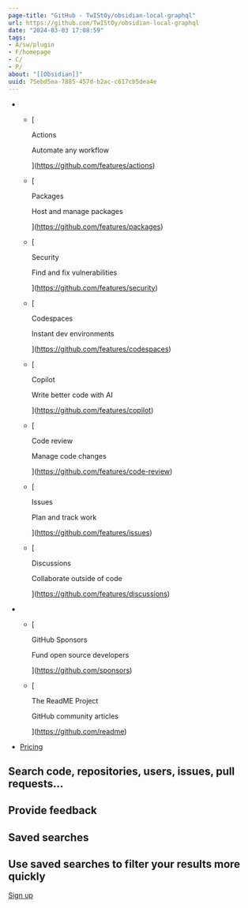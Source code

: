 ```yaml
---
page-title: "GitHub - TwIStOy/obsidian-local-graphql"
url: https://github.com/TwIStOy/obsidian-local-graphql
date: "2024-03-03 17:08:59"
tags: 
- A/sw/plugin
- F/homepage
- C/
- P/
about: "[[Obsidian]]"
uuid: 75ebd5ea-7885-457d-b2ac-c617cb5dea4e
---
```


-   -   [
        
        Actions
        
        Automate any workflow
        
        
        
        ](https://github.com/features/actions)
    -   [
        
        Packages
        
        Host and manage packages
        
        
        
        ](https://github.com/features/packages)
    -   [
        
        Security
        
        Find and fix vulnerabilities
        
        
        
        ](https://github.com/features/security)
    -   [
        
        Codespaces
        
        Instant dev environments
        
        
        
        ](https://github.com/features/codespaces)
    -   [
        
        Copilot
        
        Write better code with AI
        
        
        
        ](https://github.com/features/copilot)
    -   [
        
        Code review
        
        Manage code changes
        
        
        
        ](https://github.com/features/code-review)
    -   [
        
        Issues
        
        Plan and track work
        
        
        
        ](https://github.com/features/issues)
    -   [
        
        Discussions
        
        Collaborate outside of code
        
        
        
        ](https://github.com/features/discussions)
    

-   -   [
        
        GitHub Sponsors
        
        Fund open source developers
        
        
        
        ](https://github.com/sponsors)
    
    -   [
        
        The ReadME Project
        
        GitHub community articles
        
        
        
        ](https://github.com/readme)
    
-   [Pricing](https://github.com/pricing)

## Search code, repositories, users, issues, pull requests...

## Provide feedback

## Saved searches

## Use saved searches to filter your results more quickly

[Sign up](https://github.com/signup?ref_cta=Sign+up&ref_loc=header+logged+out&ref_page=%2F%3Cuser-name%3E%2F%3Crepo-name%3E&source=header-repo&source_repo=TwIStOy%2Fobsidian-local-graphql)